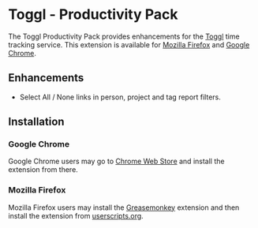 Toggl - Productivity Pack
=========================

The Toggl Productivity Pack provides enhancements for the [Toggl](http://www.toggl.com) time tracking service. This extension is available for [Mozilla Firefox](http://www.mozilla.org/firefox/) and [Google Chrome](https://www.google.com/chrome).

Enhancements
------------

 * Select All / None links in person, project and tag report filters.

Installation
------------

### Google Chrome

Google Chrome users may go to [Chrome Web Store](https://chrome.google.com/webstore/category/home) and install the extension from there.

### Mozilla Firefox

Mozilla Firefox users may install the [Greasemonkey](https://addons.mozilla.org/firefox/addon/greasemonkey/) extension and then install the extension from [userscripts.org](http://userscripts.org/).